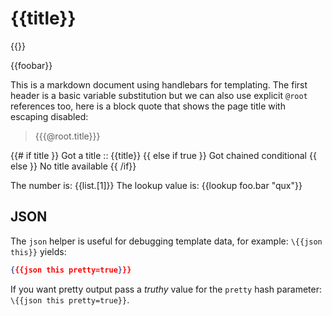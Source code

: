 # {{title}}

\{{}}

{{foobar}}

This is a markdown document using handlebars for templating. The first header is a basic variable substitution but we can also use explicit `@root` references too, here is a block quote that shows the page title with escaping disabled:

> {{{@root.title}}}

{{# if title }}
Got a title :: {{title}}
{{ else if true }}
Got chained conditional 
{{ else }}
No title available
{{ /if}}

The number is: {{list.[1]}}
The lookup value is: {{lookup foo.bar "qux"}}

## JSON

The `json` helper is useful for debugging template data, for example: `\{{json this}}` yields:

```json
{{{json this pretty=true}}}
```

If you want pretty output pass a *truthy* value for the `pretty` hash parameter: `\{{json this pretty=true}}`.

